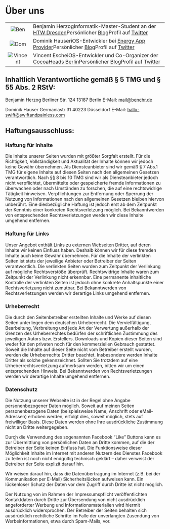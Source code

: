 # Über uns

|||
|:---:|:---|
|![Ben](/images/ben.jpg)|Benjamin HerzogInformatik-Master-Student an der [HTW Dresden](https://www.htw-dresden.de/startseite.html)Persönlicher [Blog](https://blog.benchr.me)Profil auf [Twitter](https://twitter.com/benchr)|
|![Dom](/images/dom.jpg)|Dominik HauseriOS-Entwickler bei [Energy App Provider](http://www.energy-app-provider.com/)Persönlicher [Blog](http://swiftandpainless.com/)Profil auf [Twitter](https://twitter.com/swiftpainless)|
|![Vincent](/images/vincent.jpg)|Vincent EscheiOS-Entwickler und Co-Organizer der [CocoaHeads Berlin](https://www.meetup.com/Cocoaheads-Berlin/)Persönlicher [Blog](https://blog.definiteloops.com)Profil auf [Twitter](https://twitter.com/regexident)|

## Inhaltlich Verantwortliche gemäß § 5 TMG und § 55 Abs. 2 RStV:

Benjamin Herzog 
Berliner Str. 124 
13187 Berlin 
E-Mail: mail@benchr.de 

Dominik Hauser 
Germaniastr 31 
40223 Düsseldorf 
E-Mail: hallo-swift@swiftandpainless.com 

## Haftungsausschluss:

### Haftung für Inhalte

Die Inhalte unserer Seiten wurden mit größter Sorgfalt erstellt. Für die Richtigkeit, Vollständigkeit und Aktualität der Inhalte können wir jedoch keine Gewähr übernehmen. Als Diensteanbieter sind wir gemäß § 7 Abs.1 TMG für eigene Inhalte auf diesen Seiten nach den allgemeinen Gesetzen verantwortlich. Nach §§ 8 bis 10 TMG sind wir als Diensteanbieter jedoch nicht verpflichtet, übermittelte oder gespeicherte fremde Informationen zu überwachen oder nach Umständen zu forschen, die auf eine rechtswidrige Tätigkeit hinweisen. Verpflichtungen zur Entfernung oder Sperrung der Nutzung von Informationen nach den allgemeinen Gesetzen bleiben hiervon unberührt. Eine diesbezügliche Haftung ist jedoch erst ab dem Zeitpunkt der Kenntnis einer konkreten Rechtsverletzung möglich. Bei Bekanntwerden von entsprechenden Rechtsverletzungen werden wir diese Inhalte umgehend entfernen.

### Haftung für Links

Unser Angebot enthält Links zu externen Webseiten Dritter, auf deren Inhalte wir keinen Einfluss haben. Deshalb können wir für diese fremden Inhalte auch keine Gewähr übernehmen. Für die Inhalte der verlinkten Seiten ist stets der jeweilige Anbieter oder Betreiber der Seiten verantwortlich. Die verlinkten Seiten wurden zum Zeitpunkt der Verlinkung auf mögliche Rechtsverstöße überprüft. Rechtswidrige Inhalte waren zum Zeitpunkt der Verlinkung nicht erkennbar. Eine permanente inhaltliche Kontrolle der verlinkten Seiten ist jedoch ohne konkrete Anhaltspunkte einer Rechtsverletzung nicht zumutbar. Bei Bekanntwerden von Rechtsverletzungen werden wir derartige Links umgehend entfernen.

### Urheberrecht

Die durch den Seitenbetreiber erstellten Inhalte und Werke auf diesen Seiten unterliegen dem deutschen Urheberrecht. Die Vervielfältigung, Bearbeitung, Verbreitung und jede Art der Verwertung außerhalb der Grenzen des Urheberrechtes bedürfen der schriftlichen Zustimmung des jeweiligen Autors bzw. Erstellers. Downloads und Kopien dieser Seiten sind weder für den privaten noch für den kommerziellen Gebrauch gestattet. Soweit die Inhalte auf dieser Seite nicht vom Betreiber erstellt wurden, werden die Urheberrechte Dritter beachtet. Insbesondere werden Inhalte Dritter als solche gekennzeichnet. Sollten Sie trotzdem auf eine Urheberrechtsverletzung aufmerksam werden, bitten wir um einen entsprechenden Hinweis. Bei Bekanntwerden von Rechtsverletzungen werden wir derartige Inhalte umgehend entfernen.

### Datenschutz

Die Nutzung unserer Webseite ist in der Regel ohne Angabe personenbezogener Daten möglich. Soweit auf meinen Seiten personenbezogene Daten (beispielsweise Name, Anschrift oder eMail-Adressen) erhoben werden, erfolgt dies, soweit möglich, stets auf freiwilliger Basis. Diese Daten werden ohne Ihre ausdrückliche Zustimmung nicht an Dritte weitergegeben.

Durch die Verwendung des sogenannten Facebook “Like” Buttons kann es zur Übermittlung von persönlichen Daten an Dritte kommen, auf die der Betreiber der Seite keinen Einfluss hat. Die Funktionsweise dieser Möglichkeit Inhalte im Internet mit anderen Nutzern des Dienstes Facebook zu teilen ist noch nicht endgültig technisch geklärt – daher verweist der Betreiber der Seite explizit darauf hin.

Wir weisen darauf hin, dass die Datenübertragung im Internet (z.B. bei der Kommunikation per E-Mail) Sicherheitslücken aufweisen kann. Ein lückenloser Schutz der Daten vor dem Zugriff durch Dritte ist nicht möglich.

Der Nutzung von im Rahmen der Impressumspflicht veröffentlichten Kontaktdaten durch Dritte zur Übersendung von nicht ausdrücklich angeforderter Werbung und Informationsmaterialien wird hiermit ausdrücklich widersprochen. Der Betreiber der Seiten behalten sich ausdrücklich rechtliche Schritte im Falle der unverlangten Zusendung von Werbeinformationen, etwa durch Spam-Mails, vor.
